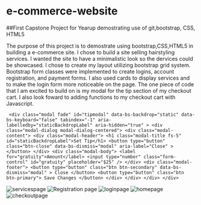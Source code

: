 # e-commerce-website

##First Capstone Project for Yearup demostrating use of git,bootstrap, CSS, HTML5

The purpose of this project is to demostrate using bootstrap,CSS,HTML5 in building a e-commerce site. I chose to build a site selling hairstyling services. I wanted the site to have a minimalistic look so the dervices could be showcased. I chose to create my layout utilizing bootstrap grid system. Bootstrap form classes were implemented to create logins, account registration, and payment forms. I also used cards to display services and to make the login form more noticeable on the page. The one piece of code that I am excited to build on is my modal for the tip section of my checkout cart. I also look foward to adding functions to my checkout cart with Javascript.

 ` <div
        class="modal fade"
        id="tipmodal"
        data-bs-backdrop="static"
        data-bs-keyboard="false"
        tabindex="-1"
        aria-labelledby="staticBackdropLabel"
        aria-hidden="true"
      >
        <div class="modal-dialog modal-dialog-centered">
          <div class="modal-content">
            <div class="modal-header">
              <h1 class="modal-title fs-5" id="staticBackdropLabel">Set Tip</h1>
              <button
                type="button"
                class="btn-close"
                data-bs-dismiss="modal"
                aria-label="Close"
              ></button>
            </div>
            <div class="modal-body">
              <label for="gratuity">Amount</label>
              <input
                type="number"
                class="form-control"
                id="gratuity"
                placeholder="$25"
              />
            </div>
            <div class="modal-footer">
              <button
                type="button"
                class="btn btn-secondary"
                data-bs-dismiss="modal"
              >
                Close
              </button>
              <button type="button" class="btn btn-primary">
                Save Changes
              </button>
            </div>
          </div>
        </div>
      </div>`

![servicespage](https://github.com/ojohnson1/e-commerce-website/assets/77747463/f8d71f40-d3be-484d-8030-87fdf97ca766)
![Registration page](https://github.com/ojohnson1/e-commerce-website/assets/77747463/ecad92e9-1f38-408c-87c1-704cf3cb66c0)
![loginpage](https://github.com/ojohnson1/e-commerce-website/assets/77747463/35c90bad-47b9-4a73-8145-5ed1146d2baf)
![homepage](https://github.com/ojohnson1/e-commerce-website/assets/77747463/e09800ba-0bf4-4645-b242-7d325e2c1962)
![checkoutpage](https://github.com/ojohnson1/e-commerce-website/assets/77747463/37ae990c-3262-4463-b43e-66fd3a4cecba)
